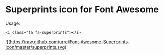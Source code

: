 # Superprints icon for Font Awesome

Usage:

	<i class="fa fa-superprints"></i>

![(https://raw.github.com/urre/Font-Awesome-Superprints-Icon/master/superprints.svg)